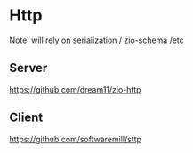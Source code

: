 # Http

Note: will rely on serialization / zio-schema /etc

## Server 
https://github.com/dream11/zio-http

## Client
https://github.com/softwaremill/sttp